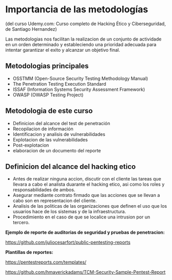 # Importancia de las metodologías
(del curso Udemy.com: Curso completo de Hacking Ético y Ciberseguridad, de Santiago Hernandez)

Las metodologias nos facilitan la realizacion de un conjunto de actividade en un orden determinado y estableciendo una prioridad adecuada para intentar garantizar el exito y alcanzar un objetivo final.

## Metodologias principales

- OSSTMM (Open-Source Security Testing Methodology Manual)
- The Penetration Testing Execution Standard
- ISSAF (Information Systems Security Assessment Framework)
- OWASP (OWASP Testing Project)

## Metodologia de este curso

- Definicion del alcance del test de penetración
- Recopilacion de información
- Identificacion y analisis de vulnerabilidades
- Explotacion de las vulnerabilidades
- Post-explotacion
- elaboracion de un documento del reporte

## Definicion del alcance del hacking etico

- Antes de realizar ninguna accion, discutir con el cliente las tareas que llevara a cabo el analista duarante el hacking etico, asi como los roles y responsabilidades de ambos.
- Asegurar mediante contrato firmado que las acciones que se llevan a cabo son en representacion del cliente.
- Analisis de las politicas de las organizaciones que definen el uso que los usuarios hace de los sistemas y de la infraestructura.
- Procedimiento en el caso de que se localice una intrusion por un tercero.

**Ejemplo de reporte de auditorias de seguridad y pruebas de penetracion:**

https://github.com/juliocesarfort/public-pentesting-reports

**Plantillas de reportes:**

https://pentestreports.com/templates/

https://github.com/hmaverickadams/TCM-Security-Sample-Pentest-Report